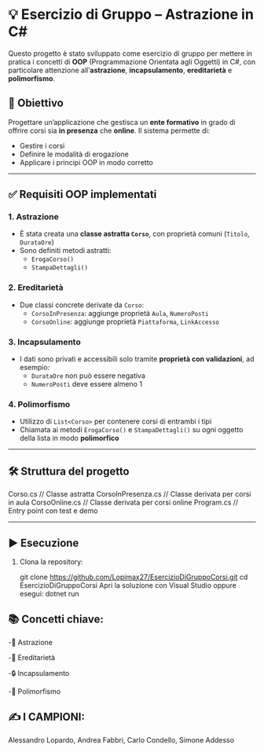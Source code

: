 # 💡 Esercizio di Gruppo – Astrazione in C#

Questo progetto è stato sviluppato come esercizio di gruppo per mettere in pratica i concetti di **OOP** (Programmazione Orientata agli Oggetti) in C#, con particolare attenzione all’**astrazione**, **incapsulamento**, **ereditarietà** e **polimorfismo**.

## 🧠 Obiettivo

Progettare un’applicazione che gestisca un **ente formativo** in grado di offrire corsi sia **in presenza** che **online**. Il sistema permette di:

- Gestire i corsi
- Definire le modalità di erogazione
- Applicare i principi OOP in modo corretto

---

## ✅ Requisiti OOP implementati

### 1. Astrazione
- È stata creata una **classe astratta `Corso`**, con proprietà comuni (`Titolo`, `DurataOre`)
- Sono definiti metodi astratti:
  - `ErogaCorso()`
  - `StampaDettagli()`

### 2. Ereditarietà
- Due classi concrete derivate da `Corso`:
  - `CorsoInPresenza`: aggiunge proprietà `Aula`, `NumeroPosti`
  - `CorsoOnline`: aggiunge proprietà `Piattaforma`, `LinkAccesso`

### 3. Incapsulamento
- I dati sono privati e accessibili solo tramite **proprietà con validazioni**, ad esempio:
  - `DurataOre` non può essere negativa
  - `NumeroPosti` deve essere almeno 1

### 4. Polimorfismo
- Utilizzo di `List<Corso>` per contenere corsi di entrambi i tipi
- Chiamata ai metodi `ErogaCorso()` e `StampaDettagli()` su ogni oggetto della lista in modo **polimorfico**

---

## 🛠️ Struttura del progetto
Corso.cs // Classe astratta
CorsoInPresenza.cs // Classe derivata per corsi in aula
CorsoOnline.cs // Classe derivata per corsi online
Program.cs // Entry point con test e demo

---

## ▶️ Esecuzione

1. Clona la repository:

    git clone https://github.com/Lopimax27/EsercizioDiGruppoCorsi.git
    cd EsercizioDiGruppoCorsi
    Apri la soluzione con Visual Studio oppure esegui:
    dotnet run


## 📚 Concetti chiave:

-🧱 Astrazione

-🔗 Ereditarietà

-🔒 Incapsulamento

-🔁 Polimorfismo

## ✍️ I CAMPIONI:
Alessandro Lopardo, Andrea Fabbri, Carlo Condello, Simone Addesso
